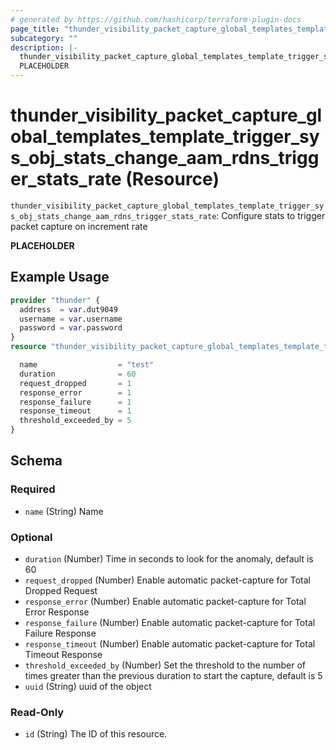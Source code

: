```yaml
---
# generated by https://github.com/hashicorp/terraform-plugin-docs
page_title: "thunder_visibility_packet_capture_global_templates_template_trigger_sys_obj_stats_change_aam_rdns_trigger_stats_rate Resource - terraform-provider-thunder"
subcategory: ""
description: |-
  thunder_visibility_packet_capture_global_templates_template_trigger_sys_obj_stats_change_aam_rdns_trigger_stats_rate: Configure stats to trigger packet capture on increment rate
  PLACEHOLDER
---
```


# thunder_visibility_packet_capture_global_templates_template_trigger_sys_obj_stats_change_aam_rdns_trigger_stats_rate (Resource)

`thunder_visibility_packet_capture_global_templates_template_trigger_sys_obj_stats_change_aam_rdns_trigger_stats_rate`: Configure stats to trigger packet capture on increment rate

__PLACEHOLDER__

## Example Usage

```terraform
provider "thunder" {
  address  = var.dut9049
  username = var.username
  password = var.password
}
resource "thunder_visibility_packet_capture_global_templates_template_trigger_sys_obj_stats_change_aam_rdns_trigger_stats_rate" "thunder_visibility_packet_capture_global_templates_template_trigger_sys_obj_stats_change_aam_rdns_trigger_stats_rate" {

  name                  = "test"
  duration              = 60
  request_dropped       = 1
  response_error        = 1
  response_failure      = 1
  response_timeout      = 1
  threshold_exceeded_by = 5
}
```

<!-- schema generated by tfplugindocs -->
## Schema

### Required

- `name` (String) Name

### Optional

- `duration` (Number) Time in seconds to look for the anomaly, default is 60
- `request_dropped` (Number) Enable automatic packet-capture for Total Dropped Request
- `response_error` (Number) Enable automatic packet-capture for Total Error Response
- `response_failure` (Number) Enable automatic packet-capture for Total Failure Response
- `response_timeout` (Number) Enable automatic packet-capture for Total Timeout Response
- `threshold_exceeded_by` (Number) Set the threshold to the number of times greater than the previous duration to start the capture, default is 5
- `uuid` (String) uuid of the object

### Read-Only

- `id` (String) The ID of this resource.



